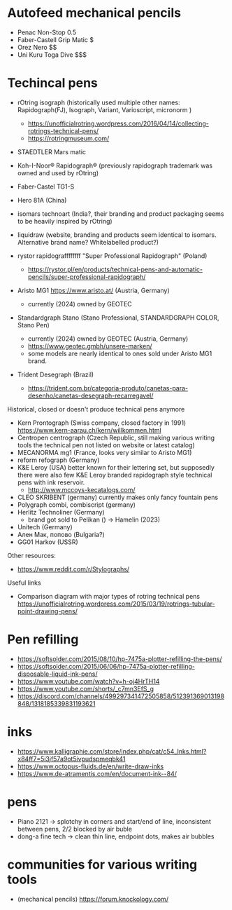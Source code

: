 
# Autofeed mechanical pencils

* Penac Non-Stop 0.5
* Faber-Castell Grip Matic $
* Orez Nero $$
* Uni Kuru Toga Dive $$$

# Techincal pens

* rOtring isograph (historically used multiple other names: Rapidograph(FJ), Isograph, Variant, Varioscript, micronorm )
    - https://unofficialrotring.wordpress.com/2016/04/14/collecting-rotrings-technical-pens/
    - https://rotringmuseum.com/
* STAEDTLER Mars matic
* Koh-I-Noor® Rapidograph® (previously rapidograph trademark was owned and used by rOtring)
* Faber-Castel TG1-S

* Hero 81A (China)
* isomars technoart (India?, their branding and product packaging seems to be heavily inspired by rOtring)
* liquidraw (website, branding and products seem identical to isomars. Alternative brand name? Whitelabelled product?)
* rystor rapidograffffffff "Super Professional Rapidograph" (Poland)
    - https://rystor.pl/en/products/technical-pens-and-automatic-pencils/super-professional-rapidograph/

* Aristo MG1 https://www.aristo.at/ (Austria, Germany)
    - currently (2024) owned by GEOTEC
* Standardgraph Stano (Stano Professional, STANDARDGRAPH COLOR, Stano Pen) 
    - currently (2024) owned by GEOTEC (Austria, Germany)
    - https://www.geotec.gmbh/unsere-marken/
    - some models are nearly identical to ones sold under Aristo MG1 brand.
* Trident Desegraph (Brazil)
    - https://trident.com.br/categoria-produto/canetas-para-desenho/canetas-desegraph-recarregavel/



Historical, closed or doesn't produce technical pens anymore

* Kern Prontograph (Swiss company, closed factory in 1991) https://www.kern-aarau.ch/kern/willkommen.html
* Centropen centrograph (Czech Republic, still making various writing tools the technical pen not listed on website or latest catalog)
* MECANORMA mg1 (France, looks very similar to Aristo MG1)
* reform refograph (Germany)
* K&E Leroy (USA) better known for their lettering set, but supposedly there were also few K&E Leroy branded rapidograph style technical pens with ink reservoir. 
    - http://www.mccoys-kecatalogs.com/
* CLEO SKRIBENT (germany) currently makes only fancy fountain pens
* Polygraph combi, combiscript (germany)
* Herlitz Technoliner (Germany)
    * brand got sold to Pelikan () -> Hamelin (2023)
* Unitech (Germany)
* Ален Мак, попово (Bulgaria?)
* GG01 Harkov (USSR)



Other resources:
* https://www.reddit.com/r/Stylographs/


Useful links
* Comparison diagram with major types of rotring technical pens https://unofficialrotring.wordpress.com/2015/03/19/rotrings-tubular-point-drawing-pens/

# Pen refilling

* https://softsolder.com/2015/08/10/hp-7475a-plotter-refilling-the-pens/
* https://softsolder.com/2015/06/06/hp-7475a-plotter-refilling-disposable-liquid-ink-pens/
* https://www.youtube.com/watch?v=h-oj4HrTH14 
* https://www.youtube.com/shorts/_c7mn3EfS_g
* https://discord.com/channels/499297341472505858/512391369013198848/1318185339831193621

# inks

* https://www.kalligraphie.com/store/index.php/cat/c54_Inks.html?x84ff7=5i3jf57a9ot5ivpudspmeqbk41
* https://www.octopus-fluids.de/en/write-draw-inks
* https://www.de-atramentis.com/en/document-ink--84/


# pens

* Piano 2121 -> splotchy in corners and start/end of line, inconsistent between pens, 2/2 blocked by air buble
* dong-a fine tech -> clean thin line, endpoint dots, makes air bubbles


# communities for various writing tools

* (mechanical pencils) https://forum.knockology.com/ 